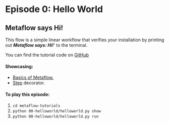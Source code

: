 # Episode 0: Hello World

## Metaflow says Hi!

This flow is a simple linear workflow that verifies your installation by printing out _**Metaflow says: Hi!**_' to the terminal.

You can find the tutorial code on [GitHub](https://github.com/Netflix/metaflow/tree/master/metaflow/tutorials/00-helloworld)

#### Showcasing:

- [Basics of Metaflow.](../../../metaflow/basics)
- [Step](../../../metaflow/basics#what-should-be-a-step) decorator.

#### To play this episode:

1. `cd metaflow-tutorials`
2. `python 00-helloworld/helloworld.py show`
3. `python 00-helloworld/helloworld.py run`

<TutorialsLink link="../../tutorials"/>
